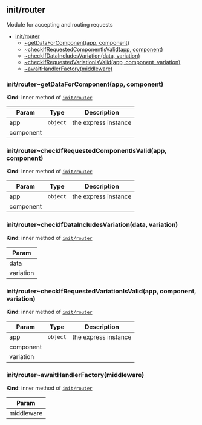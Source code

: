 <a name="module_init/router"></a>

## init/router
Module for accepting and routing requests


* [init/router](#module_init/router)
    * [~getDataForComponent(app, component)](#module_init/router..getDataForComponent)
    * [~checkIfRequestedComponentIsValid(app, component)](#module_init/router..checkIfRequestedComponentIsValid)
    * [~checkIfDataIncludesVariation(data, variation)](#module_init/router..checkIfDataIncludesVariation)
    * [~checkIfRequestedVariationIsValid(app, component, variation)](#module_init/router..checkIfRequestedVariationIsValid)
    * [~awaitHandlerFactory(middleware)](#module_init/router..awaitHandlerFactory)

<a name="module_init/router..getDataForComponent"></a>

### init/router~getDataForComponent(app, component)
**Kind**: inner method of [<code>init/router</code>](#module_init/router)  

| Param | Type | Description |
| --- | --- | --- |
| app | <code>object</code> | the express instance |
| component |  |  |

<a name="module_init/router..checkIfRequestedComponentIsValid"></a>

### init/router~checkIfRequestedComponentIsValid(app, component)
**Kind**: inner method of [<code>init/router</code>](#module_init/router)  

| Param | Type | Description |
| --- | --- | --- |
| app | <code>object</code> | the express instance |
| component |  |  |

<a name="module_init/router..checkIfDataIncludesVariation"></a>

### init/router~checkIfDataIncludesVariation(data, variation)
**Kind**: inner method of [<code>init/router</code>](#module_init/router)  

| Param |
| --- |
| data | 
| variation | 

<a name="module_init/router..checkIfRequestedVariationIsValid"></a>

### init/router~checkIfRequestedVariationIsValid(app, component, variation)
**Kind**: inner method of [<code>init/router</code>](#module_init/router)  

| Param | Type | Description |
| --- | --- | --- |
| app | <code>object</code> | the express instance |
| component |  |  |
| variation |  |  |

<a name="module_init/router..awaitHandlerFactory"></a>

### init/router~awaitHandlerFactory(middleware)
**Kind**: inner method of [<code>init/router</code>](#module_init/router)  

| Param |
| --- |
| middleware | 

